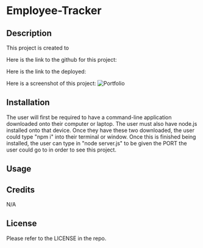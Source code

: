 # Employee-Tracker

## Description

This project is created to

Here is the link to the github for this project: 

Here is the link to the deployed:

Here is a screenshot of this project: ![Portfolio](/public/Assets/Images/screenshot.png)

## Installation

The user will first be required to have a command-line application downloaded onto their computer or laptop. The user must also have node.js installed onto that device. Once they have these two downloaded, the user could type "npm i" into their terminal or window. Once this is finished being installed, the user can type in "node server.js" to be given the PORT the user could go to in order to see this project.

## Usage



## Credits

N/A

## License

Please refer to the LICENSE in the repo.
